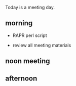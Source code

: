 Today is a meeting day. 

## morning

- RAPR perl script

- review all meeting materials

## noon meeting

## afternoon




